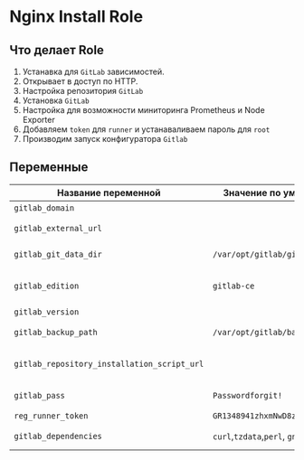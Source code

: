# Nginx Install Role
## Что делает Role
1. Устанавка для `GitLab` зависимостей.
2. Открывает в доступ по HTTP.
3. Настройка репозитория `GitLab`
4. Установка `GitLab`
5. Настройка для возможности миниторинга Prometheus и Node Exporter
6. Добавляем `token` для `runner` и устанаваливаем пароль для `root`
7. Производим запуск конфигуратора `Gitlab`

## Переменные

| Название переменной | Значение по умолчанию | Описание |
| --- | --- | --- |
| `gitlab_domain` |   | Домен GitLab |
| `gitlab_external_url` |  | Внешний URL для Gitlab  |
| `gitlab_git_data_dir` | `/var/opt/gitlab/git-data` | Папка для данных Gitlab |
| `gitlab_edition` | `gitlab-ce` | Версия распространения Gitlab |
| `gitlab_version` |   | Версия Gitlab |
| `gitlab_backup_path` | `/var/opt/gitlab/backups` | Папка для Бэкапов |
| `gitlab_repository_installation_script_url` |  | Ссылка на установочный скрипт |
| `gitlab_pass` | `Passwordforgit!` | Пароль от root Gitlab |
| `reg_runner_token` | `GR1348941zhxmNwD8zrzySqCyJtM3` | Token для Runner |
|`gitlab_dependencies` | `curl`,`tzdata`,`perl`, `gnupg2` | Зависимости для Gitlab |
